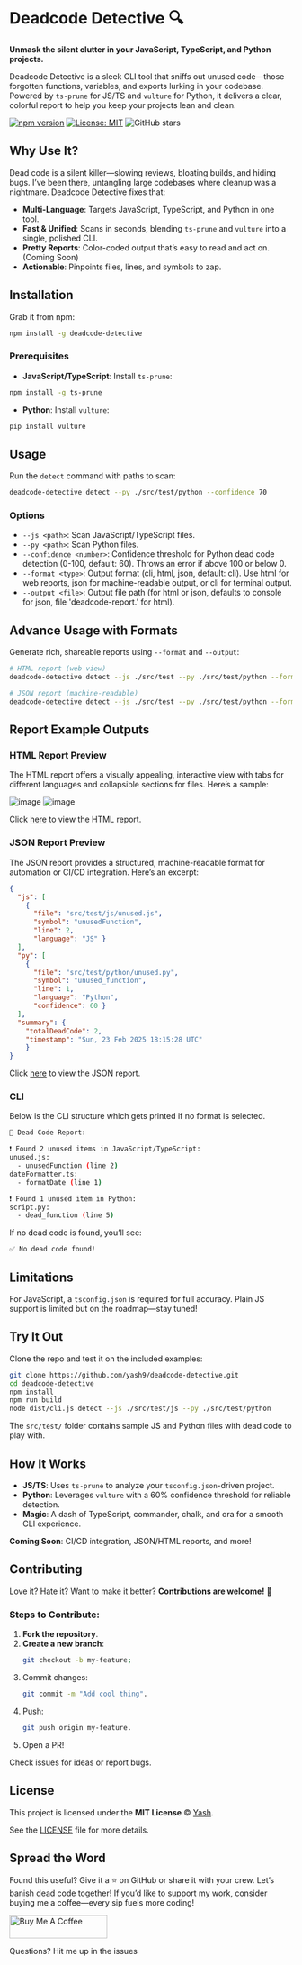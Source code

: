 # Deadcode Detective 🔍

**Unmask the silent clutter in your JavaScript, TypeScript, and Python projects.**

Deadcode Detective is a sleek CLI tool that sniffs out unused code—those forgotten functions, variables, and exports lurking in your codebase. Powered by `ts-prune` for JS/TS and `vulture` for Python, it delivers a clear, colorful report to help you keep your projects lean and clean.

[![npm version](https://badge.fury.io/js/deadcode-detective.svg)](https://www.npmjs.com/package/deadcode-detective)
[![License: MIT](https://img.shields.io/badge/License-MIT-yellow.svg)](https://opensource.org/licenses/MIT)
![GitHub stars](https://img.shields.io/github/stars/rathi-yash/deadcode-detective.svg?style=social)


## Why Use It?

Dead code is a silent killer—slowing reviews, bloating builds, and hiding bugs. I’ve been there, untangling large codebases where cleanup was a nightmare. Deadcode Detective fixes that:
- **Multi-Language**: Targets JavaScript, TypeScript, and Python in one tool.
- **Fast & Unified**: Scans in seconds, blending `ts-prune` and `vulture` into a single, polished CLI.
- **Pretty Reports**: Color-coded output that’s easy to read and act on. (Coming Soon)
- **Actionable**: Pinpoints files, lines, and symbols to zap.


## Installation

Grab it from npm:

```bash
npm install -g deadcode-detective
```

### **Prerequisites**
- **JavaScript/TypeScript**: Install `ts-prune`:

```bash
npm install -g ts-prune
```

- **Python**: Install `vulture`:
```bash
pip install vulture
```


## Usage

Run the `detect` command with paths to scan:
```bash
deadcode-detective detect --py ./src/test/python --confidence 70
```

### **Options**
- `--js <path>`: Scan JavaScript/TypeScript files.
- `--py <path>`: Scan Python files.
- `--confidence <number>`: Confidence threshold for Python dead code detection (0-100, default: 60). Throws an error if above 100 or below 0.
- `--format <type>`: Output format (cli, html, json, default: cli). Use html for web reports, json for machine-readable output, or cli for terminal output.
- `--output <file>`: Output file path (for html or json, defaults to console for json, file 'deadcode-report.<format>' for html).

## Advance Usage with Formats

Generate rich, shareable reports using `--format` and `--output`:
```bash
# HTML report (web view)
deadcode-detective detect --js ./src/test --py ./src/test/python --format html --output report.html

# JSON report (machine-readable)
deadcode-detective detect --js ./src/test --py ./src/test/python --format json --output report.json
```

## Report Example Outputs

### HTML Report Preview
The HTML report offers a visually appealing, interactive view with tabs for different languages and collapsible sections for files. Here’s a sample:

![image](assests/html_report_json.png) ![image](assests/html_report_python.png)


Click [here](assests/report.html) to view the HTML report.

### JSON Report Preview
The JSON report provides a structured, machine-readable format for automation or CI/CD integration. Here’s an excerpt:

```json
{
  "js": [
    { 
      "file": "src/test/js/unused.js", 
      "symbol": "unusedFunction", 
      "line": 2, 
      "language": "JS" }
  ],
  "py": [
    { 
      "file": "src/test/python/unused.py", 
      "symbol": "unused_function", 
      "line": 1, 
      "language": "Python", 
      "confidence": 60 }
  ],
  "summary": { 
    "totalDeadCode": 2, 
    "timestamp": "Sun, 23 Feb 2025 18:15:28 UTC" 
    }
}
```
Click [here](assests/report.json) to view the JSON report.

### CLI
Below is the CLI structure which gets printed if no format is selected.

```bash
🔎 Dead Code Report:

❗ Found 2 unused items in JavaScript/TypeScript:
unused.js:
  - unusedFunction (line 2)
dateFormatter.ts:
  - formatDate (line 1)

❗ Found 1 unused item in Python:
script.py:
  - dead_function (line 5)
```

If no dead code is found, you’ll see:
```bash
✅ No dead code found!
```

## Limitations

For JavaScript, a `tsconfig.json` is required for full accuracy. Plain JS support is limited but on the roadmap—stay tuned!

## Try It Out

Clone the repo and test it on the included examples:
```bash
git clone https://github.com/yash9/deadcode-detective.git
cd deadcode-detective
npm install
npm run build
node dist/cli.js detect --js ./src/test/js --py ./src/test/python
```
The `src/test/` folder contains sample JS and Python files with dead code to play with.


## How It Works

- **JS/TS**: Uses `ts-prune` to analyze your `tsconfig.json`-driven project.
- **Python**: Leverages `vulture` with a 60% confidence threshold for reliable detection.
- **Magic**: A dash of TypeScript, commander, chalk, and ora for a smooth CLI experience.

**Coming Soon**: CI/CD integration, JSON/HTML reports, and more!


## Contributing

Love it? Hate it? Want to make it better? **Contributions are welcome!** 🚀  

### Steps to Contribute:
1. **Fork the repository**.
2. **Create a new branch**:  
   ```sh
   git checkout -b my-feature;
   ```
3. Commit changes:
   ```sh
   git commit -m "Add cool thing".
   ```
6. Push:
   ```sh
   git push origin my-feature.
   ```
8. Open a PR!

Check issues for ideas or report bugs.

## License

This project is licensed under the **MIT License** © [Yash](https://github.com/rathi-yash).  

See the [LICENSE](./LICENSE) file for more details.

## Spread the Word

Found this useful? Give it a ⭐ on GitHub or share it with your crew. Let’s banish dead code together! If you’d like to support my work, consider buying me a coffee—every sip fuels more coding!

<a href="https://www.buymeacoffee.com/yash.rathi" target="_blank"><img src="https://cdn.buymeacoffee.com/buttons/default-orange.png" alt="Buy Me A Coffee" height="41" width="174"></a>

Questions? Hit me up in the issues
